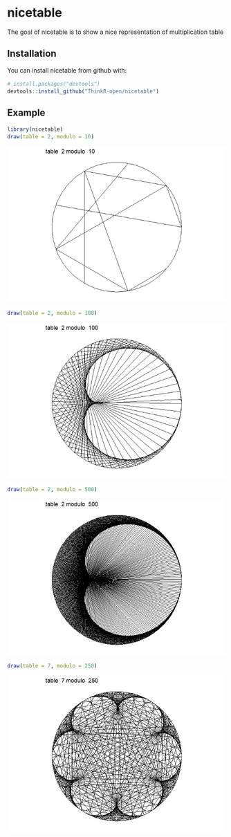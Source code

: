 
<!-- README.md is generated from README.Rmd. Please edit that file -->
nicetable
=========

The goal of nicetable is to show a nice representation of multiplication table

Installation
------------

You can install nicetable from github with:

``` r
# install.packages("devtools")
devtools::install_github("ThinkR-open/nicetable")
```

Example
-------

``` r
library(nicetable)
draw(table = 2, modulo = 10)
```

![](README-example-1.png)

``` r
draw(table = 2, modulo = 100)
```

![](README-example-2.png)

``` r
draw(table = 2, modulo = 500)
```

![](README-example-3.png)

``` r
draw(table = 7, modulo = 250)
```

![](README-example-4.png)
